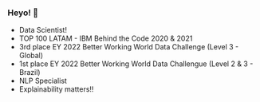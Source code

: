 ### Heyo! 👋

- Data Scientist!
- TOP 100 LATAM - IBM Behind the Code 2020 & 2021
- 3rd place EY 2022 Better Working World Data Challenge (Level 3 - Global)
- 1st place EY 2022 Better Working World Data Challengue (Level 2 & 3 - Brazil)
- NLP Specialist
- Explainability matters!!

